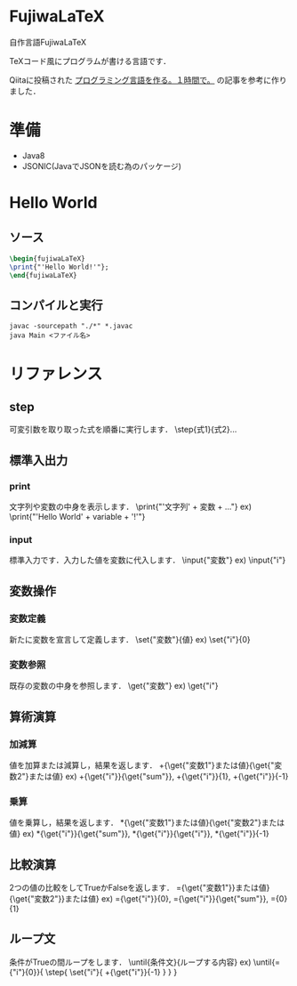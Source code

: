 # FujiwaLaTeX
自作言語FujiwaLaTeX

TeXコード風にプログラムが書ける言語です．

Qiitaに投稿された
[プログラミング言語を作る。１時間で。](http://qiita.com/shuetsu@github/items/ac21e597265d6bb906dc)
の記事を参考に作りました．

# 準備
* Java8
* JSONIC(JavaでJSONを読む為のパッケージ)

# Hello World
## ソース
``` tex
\begin{fujiwaLaTeX}
\print{"'Hello World!'"};
\end{fujiwaLaTeX}
```

## コンパイルと実行
``` shell
javac -sourcepath "./*" *.javac
java Main <ファイル名>
```

# リファレンス
## step
可変引数を取り取った式を順番に実行します．
\step{式1}{式2}...
## 標準入出力
### print
文字列や変数の中身を表示します．
\print{"'文字列' + 変数 + ..."}
ex) \print{"'Hello World' + variable + '!'"}
### input
標準入力です．入力した値を変数に代入します．
\input{"変数"}
ex) \input{"i"}
## 変数操作
### 変数定義
新たに変数を宣言して定義します．
\set{"変数"}{値}
ex) \set{"i"}{0}
### 変数参照
既存の変数の中身を参照します．
\get{"変数"}
ex) \get{"i"}
## 算術演算
### 加減算
値を加算または減算し，結果を返します．
\+{\get{"変数1"}または値}{\get{"変数2"}または値}
ex) \+{\get{"i"}}{\get{"sum"}}, \+{\get{"i"}}{1}, \+{\get{"i"}}{-1}
### 乗算
値を乗算し，結果を返します．
\*{\get{"変数1"}または値}{\get{"変数2"}または値}
ex) \*{\get{"i"}}{\get{"sum"}}, \*{\get{"i"}}{\get{"i"}}, \*{\get{"i"}}{-1}
## 比較演算
2つの値の比較をしてTrueかFalseを返します．
\={\get{"変数1"}}または値}{\get{"変数2"}}または値}
ex) \={\get{"i"}}{0}, \={\get{"i"}}{\get{"sum"}}, \={0}{1}
## ループ文
条件がTrueの間ループをします．
\until{条件文}{ループする内容}
ex) \until{\={"i"}{0}}{
        \step{
            \set{"i"}{
                \+{\get{"i"}}{-1}
            }
        }
    }
